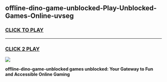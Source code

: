 
## offline-dino-game-unblocked-Play-Unblocked-Games-Online-uvseg
<h3>
<a href="https://premium76.site?title=offline-dino-game-unblocked&ref=25A">CLICK TO PLAY</a></h3>
<hr>

<h3>
<a href="https://premium76.site?title=offline-dino-game-unblocked&ref=25A">CLICK 2 PLAY</a>
  
</h3>

<a href="https://premium76.site?title=offline-dino-game-unblocked&ref=25A"><img src="https://clearcache.store/games.png"></a>


**offline-dino-game-unblocked games unblocked: Your Gateway to Fun and Accessible Online Gaming**
